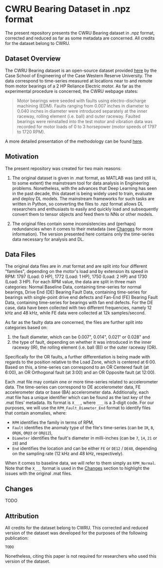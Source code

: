 # CWRU Bearing Dataset in .npz format

The present repository presents the CWRU Bearing dataset in .npz format, corrected and reduced as far as some metadata are concerned. All credits for the dataset belong to CWRU.

## Dataset Overview

The CWRU Bearing dataset is an open-source dataset provided [here](https://engineering.case.edu/bearingdatacenter) by the Case School of Engineering of the Case Western Reserve University. The data correspond to time-series measured at locations near to and remote from motor bearings of a 2 HP Reliance Electric motor. As far as the experimental procedure is concerned, the CWRU webpage states:

> Motor bearings were seeded with faults using electro-discharge machining (EDM). Faults ranging from 0.007 inches in diameter to 0.040 inches in diameter were introduced separately at the inner raceway, rolling element (i.e. ball) and outer raceway. Faulted bearings were reinstalled into the test motor and vibration data was recorded for motor loads of 0 to 3 horsepower (motor speeds of 1797 to 1720 RPM).

A more detailed presentation of the methodology can be found [here](https://engineering.case.edu/bearingdatacenter/apparatus-and-procedures).

## Motivation

The present repository was created for two main reasons:

1. The original dataset is given in .mat format, as MATLAB was (and still is, to some extent) the mainstream tool for data analysis in Engineering problems. Nonetheless, with the advances that Deep Learning has seen in the past decade, this dataset is being widely used to train, evaluate and deploy DL models. The mainstream frameworks for such tasks are written in Python, so converting the files to .npz format allows DL researchers and enthusiasts to easily and quickly load and subsequently convert them to tensor objects and feed them to NNs or other models.

2. The original files contain some inconsistencies and (perhaps) redundancies when it comes to their metadata (see [Changes](#changes) for more information). The version presented here contains only the time-series data necessary for analysis and DL.

## Data Files

The original data files are in .mat format and are split into four different "families", depending on the motor's load and by extension its speed in RPM: 1797 (Load: 0 HP), 1772 (Load: 1 HP), 1750 (Load: 2 HP) and 1730 (Load: 3 HP). For each RPM value, the data are split in three main categories: Normal Baseline Data, containing time-series for normal bearings, Drive End (DE) Bearing Fault Data, containing time-series for bearings with single-point drive end defects and Fan-End (FE) Bearing Fault Data, containing time-series for bearings with fan end defects. For the DE case, data have been collected with two different frequencies, namely 12 kHz and 48 kHz, while FE data were collected at 12k samples/second.

As far as the faulty data are concerned, the files are further split into categories based on:

1. the fault diameter, which can be 0.007", 0.014", 0.021" or 0.028" and
2. the type of fault, depending on whether it was introduced in the inner raceway (IR), the rolling element (i.e. ball (B)) or the outer raceway (OR).

Specifically for the OR faults, a further differentiation is being made with regards to the position relative to the Load Zone, which is centered at 6:00. Based on this, a time-series can correspond to an OR Centered fault (at 6:00), an OR Orthogonal fault (at 3:00) and an OR Opposite fault (at 12:00).

Each .mat file may contain one or more time-series related to accelerometer data. The time-series can correspond to DE accelerometer data, FE accelerometer data or base (BA) accelerometer data. Additionally, each .mat file has a unique identifier which can be found as the last key of the .mat files' metadata. Its format is `X___`, where `___` is a 3-digit code. For our purposes, we will use the `RPM_Fault_Diameter_End` format to identify files that contain anomalies, where:

* `RPM` identifies the family in terms of RPM,
* `Fault` identifies the anomaly type of the file's time-series (can be `IR`, `B`, `OR@6`, `OR@3` or `OR@12`),
* `Diameter` identifies the fault's diameter in milli-inches (can be `7`, `14`, `21` or `28`) and
* `End` identifies the location and can be either `FE` or `DE12` / `DE48`, depending on the sampling rate (12 kHz and 48 kHz, respectively).

When it comes to baseline data, we will refer to them simply as `RPM_Normal`. Note that the `X___` format is used in the [Changes](#changes) section to highlight the issues with the original .mat files.

## Changes

TODO

## Attribution

All credits for the dataset belong to CWRU. This corrected and reduced version of the dataset was developed for the purposes of the following publication:

```
TODO
```

Nonetheless, citing this paper is not required for researchers who used this version of the dataset.
